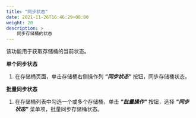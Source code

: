 ```yaml
---
title: "同步状态"
date: 2021-11-26T16:46:29+08:00
weight: 20
description: >
    同步存储桶的状态
---
```


该功能用于获取存储桶的当前状态。

**单个同步状态**

1. 在存储桶页面，单击存储桶右侧操作列 **_"同步状态"_** 按钮，同步存储桶状态。

**批量同步状态**

1. 在存储桶列表中勾选一个或多个存储桶，单击 **_"批量操作"_** 按钮，选择 **_"同步状态"_** 菜单项，批量同步存储桶状态。